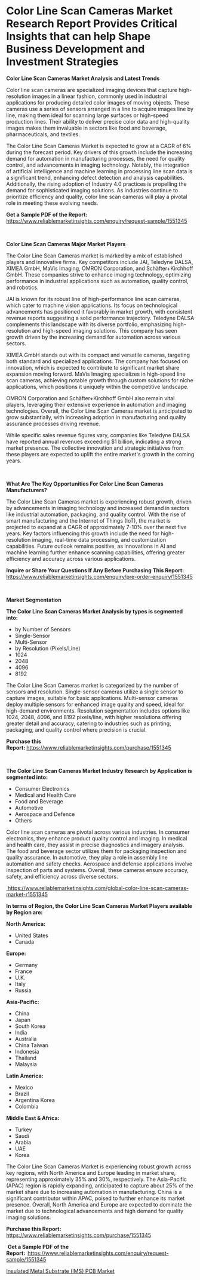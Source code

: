 <p><h1>Color Line Scan Cameras Market Research Report Provides Critical Insights that can help Shape Business Development and Investment Strategies</h1></p><p><strong>Color Line Scan Cameras Market Analysis and Latest Trends</strong></p>
<p><p>Color line scan cameras are specialized imaging devices that capture high-resolution images in a linear fashion, commonly used in industrial applications for producing detailed color images of moving objects. These cameras use a series of sensors arranged in a line to acquire images line by line, making them ideal for scanning large surfaces or high-speed production lines. Their ability to deliver precise color data and high-quality images makes them invaluable in sectors like food and beverage, pharmaceuticals, and textiles.</p><p>The Color Line Scan Cameras Market is expected to grow at a CAGR of 6% during the forecast period. Key drivers of this growth include the increasing demand for automation in manufacturing processes, the need for quality control, and advancements in imaging technology. Notably, the integration of artificial intelligence and machine learning in processing line scan data is a significant trend, enhancing defect detection and analysis capabilities. Additionally, the rising adoption of Industry 4.0 practices is propelling the demand for sophisticated imaging solutions. As industries continue to prioritize efficiency and quality, color line scan cameras will play a pivotal role in meeting these evolving needs.</p></p>
<p><strong>Get a Sample PDF of the Report:&nbsp;</strong> <a href="https://www.reliablemarketinsights.com/enquiry/request-sample/1551345?utm_campaign=2802&utm_medium=2&utm_source=Github&utm_content=ia&utm_term=06042025&utm_id=color-line-scan-cameras">https://www.reliablemarketinsights.com/enquiry/request-sample/1551345</a></p>
<p>&nbsp;</p>
<p><strong>Color Line Scan Cameras Major Market Players</strong></p>
<p><p>The Color Line Scan Cameras market is marked by a mix of established players and innovative firms. Key competitors include JAI, Teledyne DALSA, XIMEA GmbH, MaVis Imaging, OMRON Corporation, and Schäfter+Kirchhoff GmbH. These companies strive to enhance imaging technology, optimizing performance in industrial applications such as automation, quality control, and robotics.</p><p>JAI is known for its robust line of high-performance line scan cameras, which cater to machine vision applications. Its focus on technological advancements has positioned it favorably in market growth, with consistent revenue reports suggesting a solid performance trajectory. Teledyne DALSA complements this landscape with its diverse portfolio, emphasizing high-resolution and high-speed imaging solutions. This company has seen growth driven by the increasing demand for automation across various sectors.</p><p>XIMEA GmbH stands out with its compact and versatile cameras, targeting both standard and specialized applications. The company has focused on innovation, which is expected to contribute to significant market share expansion moving forward. MaVis Imaging specializes in high-speed line scan cameras, achieving notable growth through custom solutions for niche applications, which positions it uniquely within the competitive landscape. </p><p>OMRON Corporation and Schäfter+Kirchhoff GmbH also remain vital players, leveraging their extensive experience in automation and imaging technologies. Overall, the Color Line Scan Cameras market is anticipated to grow substantially, with increasing adoption in manufacturing and quality assurance processes driving revenue.</p><p>While specific sales revenue figures vary, companies like Teledyne DALSA have reported annual revenues exceeding $1 billion, indicating a strong market presence. The collective innovation and strategic initiatives from these players are expected to uplift the entire market's growth in the coming years.</p></p>
<p>&nbsp;</p>
<p><strong>What Are The Key Opportunities For Color Line Scan Cameras Manufacturers?</strong></p>
<p><p>The Color Line Scan Cameras market is experiencing robust growth, driven by advancements in imaging technology and increased demand in sectors like industrial automation, packaging, and quality control. With the rise of smart manufacturing and the Internet of Things (IoT), the market is projected to expand at a CAGR of approximately 7-10% over the next five years. Key factors influencing this growth include the need for high-resolution imaging, real-time data processing, and customization capabilities. Future outlook remains positive, as innovations in AI and machine learning further enhance scanning capabilities, offering greater efficiency and accuracy across various applications.</p></p>
<p><strong>Inquire or Share Your Questions If Any Before Purchasing This Report:</strong> <a href="https://www.reliablemarketinsights.com/enquiry/pre-order-enquiry/1551345?utm_campaign=2802&utm_medium=2&utm_source=Github&utm_content=ia&utm_term=06042025&utm_id=color-line-scan-cameras">https://www.reliablemarketinsights.com/enquiry/pre-order-enquiry/1551345</a></p>
<p>&nbsp;</p>
<p><strong>Market Segmentation</strong></p>
<p><strong>The Color Line Scan Cameras Market Analysis by types is segmented into:</strong></p>
<p><ul><li>by Number of Sensors</li><li>Single-Sensor</li><li>Multi-Sensor</li><li>by Resolution (Pixels/Line)</li><li>1024</li><li>2048</li><li>4096</li><li>8192</li></ul></p>
<p><p>The Color Line Scan Cameras market is categorized by the number of sensors and resolution. Single-sensor cameras utilize a single sensor to capture images, suitable for basic applications. Multi-sensor cameras deploy multiple sensors for enhanced image quality and speed, ideal for high-demand environments. Resolution segmentation includes options like 1024, 2048, 4096, and 8192 pixels/line, with higher resolutions offering greater detail and accuracy, catering to industries such as printing, packaging, and quality control where precision is crucial.</p></p>
<p><strong>Purchase this Report:&nbsp;</strong><a href="https://www.reliablemarketinsights.com/purchase/1551345?utm_campaign=2802&utm_medium=2&utm_source=Github&utm_content=ia&utm_term=06042025&utm_id=color-line-scan-cameras">https://www.reliablemarketinsights.com/purchase/1551345</a></p>
<p>&nbsp;</p>
<p><strong>The Color Line Scan Cameras Market Industry Research by Application is segmented into:</strong></p>
<p><ul><li>Consumer Electronics</li><li>Medical and Health Care</li><li>Food and Beverage</li><li>Automotive</li><li>Aerospace and Defence</li><li>Others</li></ul></p>
<p><p>Color line scan cameras are pivotal across various industries. In consumer electronics, they enhance product quality control and imaging. In medical and health care, they assist in precise diagnostics and imagery analysis. The food and beverage sector utilizes them for packaging inspection and quality assurance. In automotive, they play a role in assembly line automation and safety checks. Aerospace and defense applications involve inspection of parts and systems. Overall, these cameras ensure accuracy, safety, and efficiency across diverse sectors.</p></p>
<p><a href="https://www.reliablemarketinsights.com/global-color-line-scan-cameras-market-r1551345?utm_campaign=2802&utm_medium=2&utm_source=Github&utm_content=ia&utm_term=06042025&utm_id=color-line-scan-cameras">&nbsp;https://www.reliablemarketinsights.com/global-color-line-scan-cameras-market-r1551345</a></p>
<p><strong>In terms of Region, the Color Line Scan Cameras Market Players available by Region are:</strong></p>
<p>
    <p> <strong> North America: </strong>
        <ul>
            <li>United States</li>
            <li>Canada</li>
        </ul>
        </p> 
    <p> <strong> Europe: </strong>
        <ul>
            <li>Germany</li>
            <li>France</li>
            <li>U.K.</li>
            <li>Italy</li>
            <li>Russia</li>
        </ul>
        </p> 
    <p> <strong> Asia-Pacific: </strong>
        <ul>
            <li>China</li>
            <li>Japan</li>
            <li>South Korea</li>
            <li>India</li>
            <li>Australia</li>
            <li>China Taiwan</li>
            <li>Indonesia</li>
            <li>Thailand</li>
            <li>Malaysia</li>
        </ul>
        </p> 
    <p> <strong> Latin America: </strong>
        <ul>
            <li>Mexico</li>
            <li>Brazil</li>
            <li>Argentina Korea</li>
            <li>Colombia</li>
        </ul>
        </p> 
    <p> <strong> Middle East & Africa: </strong>
        <ul>
            <li>Turkey</li>
            <li>Saudi</li>
            <li>Arabia</li>
            <li>UAE</li>
            <li>Korea</li>
        </ul>
    </p>
    </p>
<p><p>The Color Line Scan Cameras Market is experiencing robust growth across key regions, with North America and Europe leading in market share, representing approximately 35% and 30%, respectively. The Asia-Pacific (APAC) region is rapidly expanding, anticipated to capture about 25% of the market share due to increasing automation in manufacturing. China is a significant contributor within APAC, poised to further enhance its market presence. Overall, North America and Europe are expected to dominate the market due to technological advancements and high demand for quality imaging solutions.</p></p>
<p><strong>Purchase this Report: </strong><a href="https://www.reliablemarketinsights.com/purchase/1551345?utm_campaign=2802&utm_medium=2&utm_source=Github&utm_content=ia&utm_term=06042025&utm_id=color-line-scan-cameras">https://www.reliablemarketinsights.com/purchase/1551345</a></p>
<p>&nbsp;<strong>Get a Sample PDF of the Report:&nbsp;&nbsp;</strong><a href="https://www.reliablemarketinsights.com/enquiry/request-sample/1551345?utm_campaign=2802&utm_medium=2&utm_source=Github&utm_content=ia&utm_term=06042025&utm_id=color-line-scan-cameras">https://www.reliablemarketinsights.com/enquiry/request-sample/1551345</a></p>
<p><strong></strong></p>
<p><p><a href="https://github.com/rosalinebhakta48/Market-Research-Report-List-1/blob/main/insulated-metal-substrate-ims-pcb-market.md?utm_campaign=2802&utm_medium=2&utm_source=Github&utm_content=ia&utm_term=06042025&utm_id=color-line-scan-cameras">Insulated Metal Substrate (IMS) PCB Market</a></p></p>